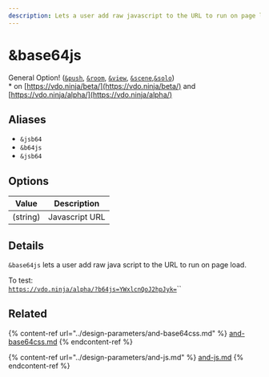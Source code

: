 ```yaml
---
description: Lets a user add raw javascript to the URL to run on page load
---
```


# \&base64js

General Option! ([`&push`](../../source-settings/push.md), [`&room`](../../general-settings/room.md), [`&view`](../view-parameters/view.md), [`&scene`](../view-parameters/scene.md),[`&solo`](and-solo.md))\
\* on [https://vdo.ninja/beta/](https://vdo.ninja/beta/) and [https://vdo.ninja/alpha/](https://vdo.ninja/alpha/)

## Aliases

* `&jsb64`
* `&b64js`
* `&jsb64`

## Options

| Value    | Description    |
| -------- | -------------- |
| (string) | Javascript URL |

## Details

`&base64js` lets a user add raw java script to the URL to run on page load.

To test:\
[`https://vdo.ninja/alpha/?b64js=YWxlcnQoJ2hpJyk=`](https://vdo.ninja/alpha/?b64js=YWxlcnQoJ2hpJyk=)``

## Related

{% content-ref url="../design-parameters/and-base64css.md" %}
[and-base64css.md](../design-parameters/and-base64css.md)
{% endcontent-ref %}

{% content-ref url="../design-parameters/and-js.md" %}
[and-js.md](../design-parameters/and-js.md)
{% endcontent-ref %}
